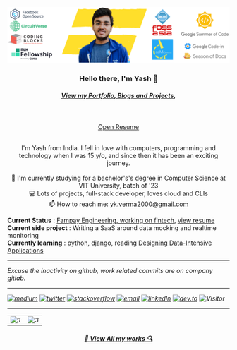 ![Cover Banner](https://raw.githubusercontent.com/yashkumarverma/yashkumarverma/master/assets/banner.png)
<h3 align="center">Hello there, I'm Yash 👋</h3>
<h5 align="center">
    <a href="https://yashkumarverma.github.io/" target="_BLANK">View my Portfolio, Blogs and Projects</a>, 
</h5>

<br>
<p align="center">
    <a href="https://bit.ly/yashkumarverma"> Open Resume </a>
</p>
<p align="center"> 
  <br> 
  I'm Yash from India. I fell in love with computers, programming and technology when I was 15 y/o, and since then it has been an exciting journey.
  <br>

   <br>
  🔬 I'm currently studying for a bachelor's's degree in Computer Science at VIT University, batch of '23
  <br>
  💻 Lots of projects, full-stack developer, loves cloud and CLIs
  <br>
  📫 How to reach me: <a href="mailto: yk.verma2000@gmail.com">yk.verma2000@gmail.com</a>
  <br>
</p>

**Current Status** : <a href="https://fampay.in/">Fampay Engineering, working on fintech</a>, <a href="https://bit.ly/yashkumarverma"> view resume </a> <br />
**Current side project** : Writing a SaaS around data mocking and realtime monitoring <br />
**Currently learning** : python, django, reading <a href="https://www.oreilly.com/library/view/designing-data-intensive-applications/9781491903063/">Designing Data-Intensive Applications</a>

<hr>

<!--
<p align=center >
  <a href="https://github.com/anuraghazra/github-readme-stats" title="Go to Source">
    <img height=175 align="center" src="https://github-readme-stats-lac-five.vercel.app/api?username=yashkumarverma&count_private=true&show_icons=true&include_all_commits=true&theme=gotham">
  </a>
</p>
-->

<i>Excuse the inactivity on github, work related commits are on company gitlab. 
<hr>

[![medium](https://img.shields.io/badge/Medium-12100E?style=for-the-badge&logo=medium&logoColor=white)](https://medium.com/@yk.verma2000)
[![twitter](https://img.shields.io/badge/Twitter-1DA1F2?style=for-the-badge&logo=twitter&logoColor=white)](https://twitter.com/yash_kr_verma)
[![stackoverflow](https://img.shields.io/badge/Stack_Overflow-FE7A16?style=for-the-badge&logo=stack-overflow&logoColor=white)](https://stackoverflow.com/users/5131640/yash-kumar-verma?tab=profile)
[![email](https://img.shields.io/badge/Gmail-D14836?style=for-the-badge&logo=gmail&logoColor=white)](mailto:yk.verma2000@gmail.com)
[![linkedIn](https://img.shields.io/badge/LinkedIn-0077B5?style=for-the-badge&logo=linkedin&logoColor=white)](https://www.linkedin.com/in/yash-kumar-verma/)
[![dev.to](https://img.shields.io/badge/dev.to-0A0A0A?style=for-the-badge&logo=dev-dot-to&logoColor=white)](https://dev.to/yashkumarverma)
![Visitor](http://estruyf-github.azurewebsites.net/api/VisitorHit?user=yashkumarverma&repo=yashkumarverma&countColorcountColor&countColor=%237B1E7B)

<hr />

<table>
    <tr>
        <td>
            <img src="https://github-profile-trophy.vercel.app/?username=yashkumarverma&no-frame=true&theme=flat&no-bg=true&column=3&row=3"  display=block width=100% height=auto  alt="1" >
        </td>
        <td>
        <img src="https://github-readme-streak-stats.herokuapp.com/?user=yashkumarverma"  display=block width=100% height=auto alt="3" align="right">
        </td>
    </tr>
</table> 


<h4 align="center"><a href="https://github.com/yashkumarverma?tab=repositories" title="Show Repositories">🔎 View All my works 🔍</a></h4> 
